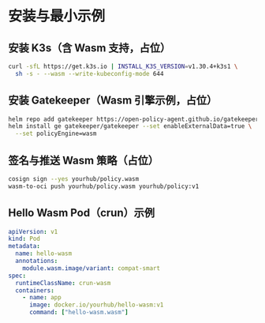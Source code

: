 # 安装与最小示例

## 安装 K3s（含 Wasm 支持，占位）

```bash
curl -sfL https://get.k3s.io | INSTALL_K3S_VERSION=v1.30.4+k3s1 \
  sh -s - --wasm --write-kubeconfig-mode 644
```

## 安装 Gatekeeper（Wasm 引擎示例，占位）

```bash
helm repo add gatekeeper https://open-policy-agent.github.io/gatekeeper/charts
helm install ge gatekeeper/gatekeeper --set enableExternalData=true \
  --set policyEngine=wasm
```

## 签名与推送 Wasm 策略（占位）

```bash
cosign sign --yes yourhub/policy.wasm
wasm-to-oci push yourhub/policy.wasm yourhub/policy:v1
```

## Hello Wasm Pod（crun）示例

```yaml
apiVersion: v1
kind: Pod
metadata:
  name: hello-wasm
  annotations:
    module.wasm.image/variant: compat-smart
spec:
  runtimeClassName: crun-wasm
  containers:
    - name: app
      image: docker.io/yourhub/hello-wasm:v1
      command: ["hello-wasm.wasm"]
```
